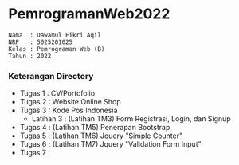 # PemrogramanWeb2022
```
Nama  : Dawamul Fikri Aqil
NRP   : 5025201025
Kelas : Pemrograman Web (B)
Tahun : 2022
```

### Keterangan Directory
- Tugas 1 : CV/Portofolio
- Tugas 2 : Website Online Shop
- Tugas 3 : Kode Pos Indonesia
  - Latihan 3 : (Latihan TM3) Form Registrasi, Login, dan Signup
- Tugas 4 : (Latihan TM5) Penerapan Bootstrap
- Tugas 5 : (Latihan TM6) Jquery "Simple Counter"
- Tugas 6 : (Latihan TM7) Jquery "Validation Form Input"
- Tugas 7 :
